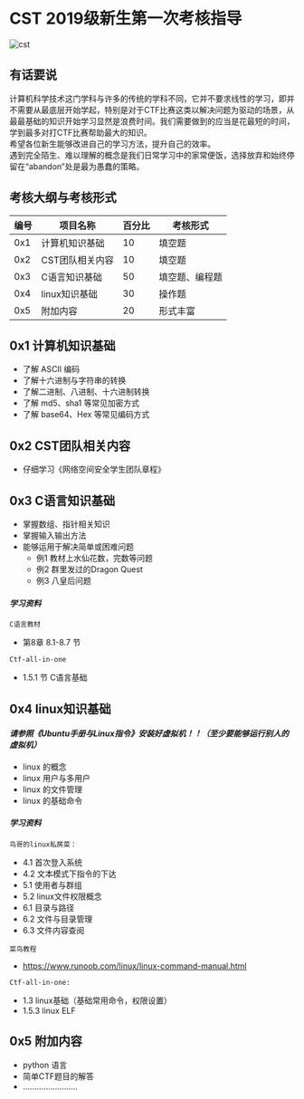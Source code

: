 # CST 2019级新生第一次考核指导

![cst](..\..\..\..\pics\emojis\cst.png)
## 有话要说

计算机科学技术这门学科与许多的传统的学科不同，它并不要求线性的学习，即并不需要从最底层开始学起，特别是对于CTF比赛这类以解决问题为驱动的场景，从最最基础的知识开始学习显然是浪费时间。我们需要做到的应当是花最短的时间，学到最多对打CTF比赛帮助最大的知识。  
希望各位新生能够改进自己的学习方法，提升自己的效率。  
遇到完全陌生、难以理解的概念是我们日常学习中的家常便饭，选择放弃和始终停留在“abandon”处是最为愚蠢的策略。  

## 考核大纲与考核形式

| 编号 |    项目名称     | 百分比|考核形式|
|------|--------------- |-------|--|
|0x1   | 计算机知识基础  |   10  |填空题|
|0x2   | CST团队相关内容 |    10 |填空题|
|0x3   | C语言知识基础   |    50 |填空题、编程题|
|0x4   | linux知识基础   |    30 |操作题|
|0x5   | 附加内容        |    20 |形式丰富|


## 0x1 计算机知识基础
- 了解 ASCII 编码  
- 了解十六进制与字符串的转换  
- 了解二进制、八进制、十六进制转换  
- 了解 md5、sha1 等常见加密方式  
- 了解 base64、Hex 等常见编码方式

## 0x2 CST团队相关内容

- 仔细学习《网络空间安全学生团队章程》

## 0x3 C语言知识基础

- 掌握数组、指针相关知识
- 掌握输入输出方法
- 能够运用于解决简单或困难问题  
    - 例1 教材上水仙花数，完数等问题
    - 例2 群里发过的Dragon Quest
    - 例3 八皇后问题


#### *学习资料*

`C语言教材`
- 第8章 8.1-8.7 节

`Ctf-all-in-one`
- 1.5.1 节 C语言基础

## 0x4 linux知识基础

#### *请参照《Ubuntu手册与Linux指令》安装好虚拟机！！（至少要能够运行别人的虚拟机）*

- linux 的概念
- linux 用户与多用户
- linux 的文件管理
- linux 的基础命令

#### *学习资料*


`鸟哥的linux私房菜：`
- 4.1 首次登入系统
- 4.2 文本模式下指令的下达
- 5.1 使用者与群组
- 5.2 linux文件权限概念
- 6.1 目录与路径
- 6.2 文件与目录管理  
- 6.3 文件内容查阅

`菜鸟教程`
- https://www.runoob.com/linux/linux-command-manual.html

`Ctf-all-in-one:`   
- 1.3   linux基础（基础常用命令，权限设置）
- 1.5.3 linux ELF

## 0x5 附加内容  

- python 语言
- 简单CTF题目的解答
- ........................
